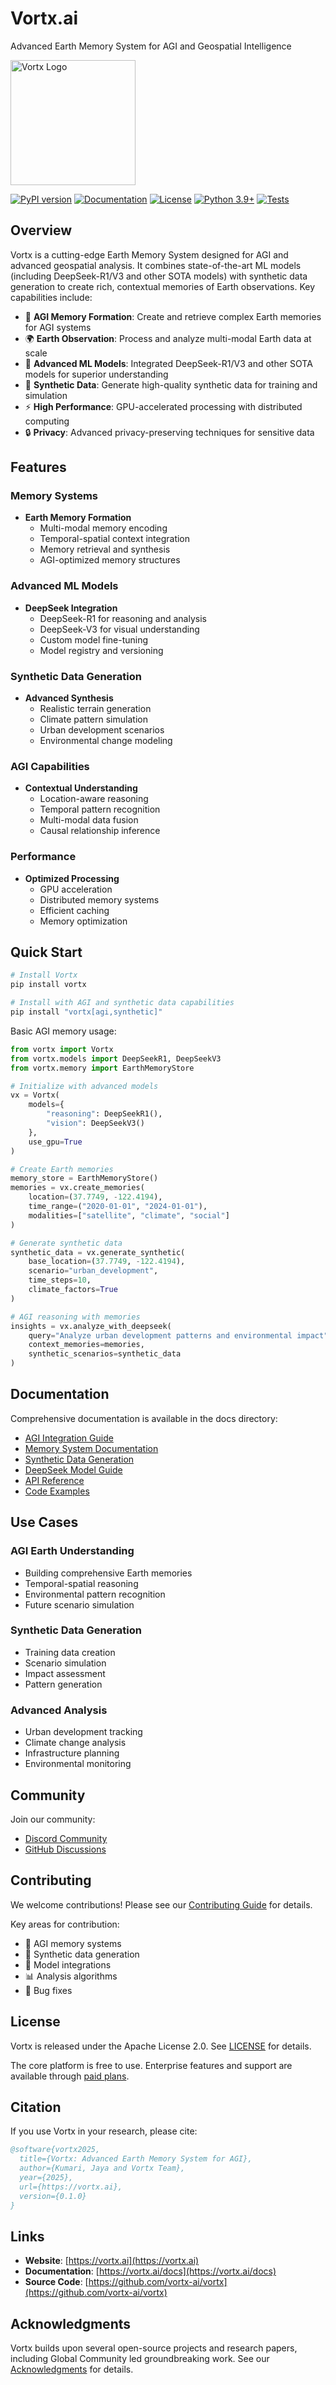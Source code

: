 # Vortx.ai

Advanced Earth Memory System for AGI and Geospatial Intelligence

<img src="vortxgola.jpg" alt="Vortx Logo" width="200"/>

[![PyPI version](https://badge.fury.io/py/vortx.svg)](https://badge.fury.io/py/vortx)
[![Documentation](https://img.shields.io/badge/docs-vortx.ai-green.svg)](https://vortx.ai/docs)
[![License](https://img.shields.io/badge/License-Apache%202.0-blue.svg)](LICENSE)
[![Python 3.9+](https://img.shields.io/badge/python-3.9+-blue.svg)](https://www.python.org/downloads/)
[![Tests](https://github.com/vortx-ai/vortx/workflows/Tests/badge.svg)](https://github.com/vortx-ai/vortx/actions)

## Overview

Vortx is a cutting-edge Earth Memory System designed for AGI and advanced geospatial analysis. It combines state-of-the-art ML models (including DeepSeek-R1/V3 and other SOTA models) with synthetic data generation to create rich, contextual memories of Earth observations. Key capabilities include:

- 🧠 **AGI Memory Formation**: Create and retrieve complex Earth memories for AGI systems
- 🌍 **Earth Observation**: Process and analyze multi-modal Earth data at scale
- 🤖 **Advanced ML Models**: Integrated DeepSeek-R1/V3 and other SOTA models for superior understanding
- 🎯 **Synthetic Data**: Generate high-quality synthetic data for training and simulation
- ⚡ **High Performance**: GPU-accelerated processing with distributed computing
- 🔒 **Privacy**: Advanced privacy-preserving techniques for sensitive data

## Features

### Memory Systems
- **Earth Memory Formation**
  - Multi-modal memory encoding
  - Temporal-spatial context integration
  - Memory retrieval and synthesis
  - AGI-optimized memory structures

### Advanced ML Models
- **DeepSeek Integration**
  - DeepSeek-R1 for reasoning and analysis
  - DeepSeek-V3 for visual understanding
  - Custom model fine-tuning
  - Model registry and versioning

### Synthetic Data Generation
- **Advanced Synthesis**
  - Realistic terrain generation
  - Climate pattern simulation
  - Urban development scenarios
  - Environmental change modeling
  
### AGI Capabilities
- **Contextual Understanding**
  - Location-aware reasoning
  - Temporal pattern recognition
  - Multi-modal data fusion
  - Causal relationship inference

### Performance
- **Optimized Processing**
  - GPU acceleration
  - Distributed memory systems
  - Efficient caching
  - Memory optimization

## Quick Start

```bash
# Install Vortx
pip install vortx

# Install with AGI and synthetic data capabilities
pip install "vortx[agi,synthetic]"
```

Basic AGI memory usage:
```python
from vortx import Vortx
from vortx.models import DeepSeekR1, DeepSeekV3
from vortx.memory import EarthMemoryStore

# Initialize with advanced models
vx = Vortx(
    models={
        "reasoning": DeepSeekR1(),
        "vision": DeepSeekV3()
    },
    use_gpu=True
)

# Create Earth memories
memory_store = EarthMemoryStore()
memories = vx.create_memories(
    location=(37.7749, -122.4194),
    time_range=("2020-01-01", "2024-01-01"),
    modalities=["satellite", "climate", "social"]
)

# Generate synthetic data
synthetic_data = vx.generate_synthetic(
    base_location=(37.7749, -122.4194),
    scenario="urban_development",
    time_steps=10,
    climate_factors=True
)

# AGI reasoning with memories
insights = vx.analyze_with_deepseek(
    query="Analyze urban development patterns and environmental impact",
    context_memories=memories,
    synthetic_scenarios=synthetic_data
)
```

## Documentation

Comprehensive documentation is available in the docs directory:

- [AGI Integration Guide](docs/agi/integration.md)
- [Memory System Documentation](docs/memory/index.md)
- [Synthetic Data Generation](docs/synthetic/index.md)
- [DeepSeek Model Guide](docs/models/deepseek.md)
- [API Reference](docs/api/reference.md)
- [Code Examples](docs/examples/code-samples.md)

## Use Cases

### AGI Earth Understanding
- Building comprehensive Earth memories
- Temporal-spatial reasoning
- Environmental pattern recognition
- Future scenario simulation

### Synthetic Data Generation
- Training data creation
- Scenario simulation
- Impact assessment
- Pattern generation

### Advanced Analysis
- Urban development tracking
- Climate change analysis
- Infrastructure planning
- Environmental monitoring

## Community

Join our community:
- [Discord Community](https://discord.gg/vortx)
- [GitHub Discussions](https://github.com/vortx-ai/vortx/discussions)

## Contributing

We welcome contributions! Please see our [Contributing Guide](CONTRIBUTING.md) for details.

Key areas for contribution:
- 🧠 AGI memory systems
- 🎯 Synthetic data generation
- 🤖 Model integrations
- 📊 Analysis algorithms
- 🐛 Bug fixes

## License

Vortx is released under the Apache License 2.0. See [LICENSE](LICENSE) for details.

The core platform is free to use. Enterprise features and support are available through [paid plans](https://vortx.ai/pricing).

## Citation

If you use Vortx in your research, please cite:

```bibtex
@software{vortx2025,
  title={Vortx: Advanced Earth Memory System for AGI},
  author={Kumari, Jaya and Vortx Team},
  year={2025},
  url={https://vortx.ai},
  version={0.1.0}
}
```

## Links

- **Website**: [https://vortx.ai](https://vortx.ai)
- **Documentation**: [https://vortx.ai/docs](https://vortx.ai/docs)
- **Source Code**: [https://github.com/vortx-ai/vortx](https://github.com/vortx-ai/vortx)

## Acknowledgments

Vortx builds upon several open-source projects and research papers, including Global Community led groundbreaking work. See our [Acknowledgments](docs/ACKNOWLEDGMENTS.md) for details.
